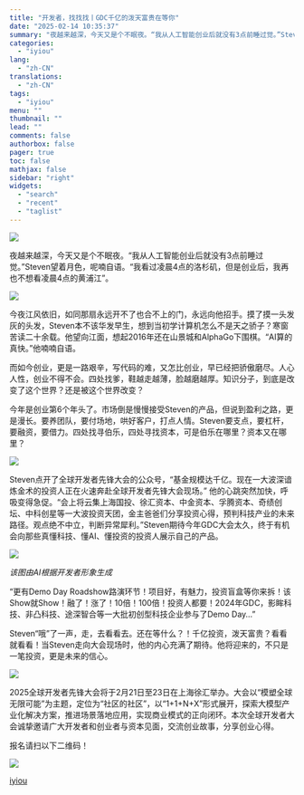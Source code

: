 ```yaml
---
title: "开发者，找找找丨GDC千亿的泼天富贵在等你"
date: "2025-02-14 10:35:37"
summary: "夜越来越深，今天又是个不眠夜。“我从人工智能创业后就没有3点前睡过觉。”Steven望着月色，呢喃自..."
categories:
  - "iyiou"
lang:
  - "zh-CN"
translations:
  - "zh-CN"
tags:
  - "iyiou"
menu: ""
thumbnail: ""
lead: ""
comments: false
authorbox: false
pager: true
toc: false
mathjax: false
sidebar: "right"
widgets:
  - "search"
  - "recent"
  - "taglist"
---
```


![](https://diting-hetu.iyiou.com/DNxhJ0QNxLRmOcSQGM5E.png)

夜越来越深，今天又是个不眠夜。“我从人工智能创业后就没有3点前睡过觉。”Steven望着月色，呢喃自语。“我看过凌晨4点的洛杉矶，但是创业后，我再也不想看凌晨4点的黄浦江”。

![](https://diting-hetu.iyiou.com/itjwKZdCA5piVuJdSBza.png)

今夜江风依旧，如同那扇永远开不了也合不上的门，永远向他招手。摸了摸一头发灰的头发，Steven本不该华发早生，想到当初学计算机怎么不是天之骄子？寒窗苦读二十余载。他望向江面，想起2016年还在山景城和AlphaGo下围棋。“AI算的真快。”他喃喃自语。

而如今创业，更是一路艰辛，写代码的难，又怎比创业，早已经把骄傲磨尽。人心人性，创业不得不会。四处找爹，鞋越走越薄，脸越磨越厚。知识分子，到底是改变了这个世界？还是被这个世界改变？

今年是创业第6个年头了。市场倒是慢慢接受Steven的产品，但说到盈利之路，更是漫长。要养团队，要付场地，哄好客户，打点人情。Steven要支点，要杠杆，要融资，要借力。四处找寻伯乐，四处寻找资本，可是伯乐在哪里？资本又在哪里？

![](https://diting-hetu.iyiou.com/8aALjM5HdaTBfjRt1TkY.png)

Steven点开了全球开发者先锋大会的公众号，“基金规模达千亿。现在一大波深谙炼金术的投资人正在火速奔赴全球开发者先锋大会现场。” 他的心跳突然加快，呼吸变得急促。“会上将云集上海国投、徐汇资本、中金资本、孚腾资本、奇绩创坛、中科创星等一大波投资天团，金主爸爸们分享投资心得，预判科技产业的未来路径。观点绝不中立，判断异常犀利。”Steven期待今年GDC大会太久，终于有机会向那些真懂科技、懂AI、懂投资的投资人展示自己的产品。

![](https://diting-hetu.iyiou.com/BtsOv7zCn2mQPPy9fXTw.png)

*该图由AI根据开发者形象生成*

“更有Demo Day Roadshow路演环节！项目好，有魅力，投资盲盒等你来拆！该Show就Show！融了！涨了！10倍！100倍！投资人都要！2024年GDC，影眸科技、非凸科技、途深智合等一大批初创型科技企业参与了Demo Day…”

Steven“哦”了一声，走，去看看去。还在等什么？！千亿投资，泼天富贵？看看就看看！当Steven走向大会现场时，他的内心充满了期待。他将迎来的，不只是一笔投资，更是未来的信心。

![](https://diting-hetu.iyiou.com/JGkp4vGlzOv0DHCo0hWM.png)

2025全球开发者先锋大会将于2月21日至23日在上海徐汇举办。大会以“模塑全球 无限可能”为主题，定位为“社区的社区”，以“1+1+N+X”形式展开，探索大模型产业化解决方案，推进场景落地应用，实现商业模式的正向闭环。本次全球开发者大会诚挚邀请广大开发者和创业者与资本见面，交流创业故事，分享创业心得。

报名请扫以下二维码！

![](https://diting-hetu.iyiou.com/cHul0nn7EAn4cqqyAOzB.png)

[iyiou](https://www.iyiou.com/news/202502141090204)
